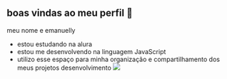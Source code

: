 ## boas vindas ao meu perfil 💙

meu nome e emanuelly

- estou estudando na alura
- estou me desenvolvendo na linguagem JavaScript
- utilizo esse espaço para minha organização e compartilhamento dos meus projetos desenvolvimento
![](https://media1.tenor.com/m/sR6tkmxxrhQAAAAd/depressed-bored.gif)

